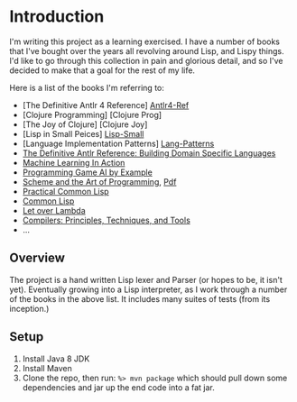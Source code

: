# Introduction

I'm writing this project as a learning exercised.  I have a number of books
that I've bought over the years all revolving around Lisp, and Lispy things.
I'd like to go through this collection in pain and glorious detail, and so
I've decided to make that a goal for the rest of my life.

Here is a list of the books I'm referring to:

- [The Definitive Antlr 4 Reference] [Antlr4-Ref]
- [Clojure Programming] [Clojure Prog]
- [The Joy of Clojure] [Clojure Joy]
- [Lisp in Small Peices] [Lisp-Small]
- [Language Implementation Patterns] [Lang-Patterns]
- [The Definitive Antlr Reference: Building Domain Specific Languages][Building-DSLs]
- [Machine Learning In Action][Machine-Action]
- [Programming Game AI by Example][AI-Example]
- [Scheme and the Art of Programming][Scheme-Art], [Pdf][Scheme-Art-Pdf]
- [Practical Common Lisp][Practical-Lisp]
- [Common Lisp][Common-Lisp]
- [Let over Lambda][LoL]
- [Compilers: Principles, Techniques, and Tools][Compilers]
- ...


## Overview

The project is a hand written Lisp lexer and Parser (or hopes to be, it isn't
yet).  Eventually growing into a Lisp interpreter, as I work through a number
of the books in the above list.  It includes many suites of tests (from its
inception.)

## Setup

1. Install Java 8 JDK
1. Install Maven
1. Clone the repo, then run: `%> mvn package` which should pull down some
dependencies and jar up the end code into a fat jar.

[Antlr4-Ref]: http://pragprog.com/book/tpantlr2/the-definitive-antlr-4-reference
[Clojure-Prog]: http://shop.oreilly.com/product/0636920013754.do
[Clojure-Joy]: http://www.manning.com/fogus2/
[Lisp-Small]: http://books.google.com/books/about/LISP_in_Small_Pieces.html?id=zxp9QgAACAAJ
[Lang-Patterns]: http://pragprog.com/book/tpdsl/language-implementation-patterns
[Building-DSLs]: http://shop.oreilly.com/product/9780978739256.do
[Machine-Action]: http://www.manning.com/pharrington/
[AI-Example]: http://books.google.com/books/about/Programming_Game_AI_by_Example.html?id=gDLpyWtFacYC
[Scheme-Art]: http://www.amazon.com/Scheme-Art-Programming-George-Springer/dp/0262192888
[Scheme-Art-Pdf]: http://www.cs.unm.edu/~williams/cs357/springer-friedman.pdf
[Practical-Lisp]: http://books.google.com/books/about/Practical_Common_Lisp.html?id=gwyZ4jdn_jMC
[Common-Lisp]: http://www.amazon.com/Common-LISP-Language-Second-Edition/dp/1555580416
[LoL]: http://letoverlambda.com/
[Compilers]: http://dragonbook.stanford.edu/
